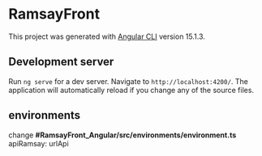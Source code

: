 # RamsayFront

This project was generated with [Angular CLI](https://github.com/angular/angular-cli) version 15.1.3.

## Development server

Run `ng serve` for a dev server. Navigate to `http://localhost:4200/`. The application will automatically reload if you change any of the source files.

## environments
change <strong> #RamsayFront_Angular/src/environments/environment.ts </strong>
<br>
apiRamsay: urlApi

